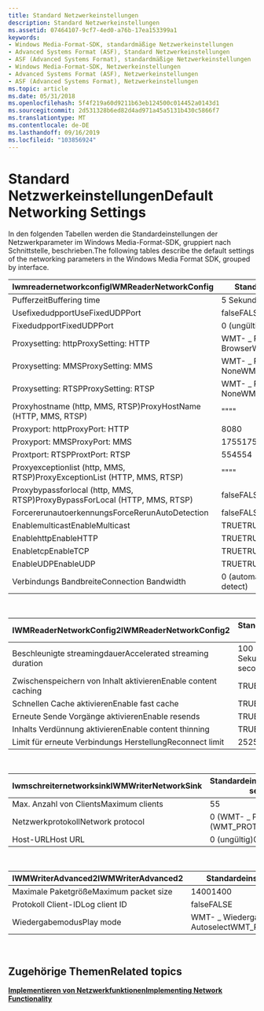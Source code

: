 ```yaml
---
title: Standard Netzwerkeinstellungen
description: Standard Netzwerkeinstellungen
ms.assetid: 07464107-9cf7-4ed0-a76b-17ea153399a1
keywords:
- Windows Media-Format-SDK, standardmäßige Netzwerkeinstellungen
- Advanced Systems Format (ASF), Standard Netzwerkeinstellungen
- ASF (Advanced Systems Format), standardmäßige Netzwerkeinstellungen
- Windows Media-Format-SDK, Netzwerkeinstellungen
- Advanced Systems Format (ASF), Netzwerkeinstellungen
- ASF (Advanced Systems Format), Netzwerkeinstellungen
ms.topic: article
ms.date: 05/31/2018
ms.openlocfilehash: 5f4f219a60d9211b63eb124500c014452a0143d1
ms.sourcegitcommit: 2d531328b6ed82d4ad971a45a5131b430c5866f7
ms.translationtype: MT
ms.contentlocale: de-DE
ms.lasthandoff: 09/16/2019
ms.locfileid: "103856924"
---
```

# <a name="default-networking-settings"></a><span data-ttu-id="2ca00-109">Standard Netzwerkeinstellungen</span><span class="sxs-lookup"><span data-stu-id="2ca00-109">Default Networking Settings</span></span>

<span data-ttu-id="2ca00-110">In den folgenden Tabellen werden die Standardeinstellungen der Netzwerkparameter im Windows Media-Format-SDK, gruppiert nach Schnittstelle, beschrieben.</span><span class="sxs-lookup"><span data-stu-id="2ca00-110">The following tables describe the default settings of the networking parameters in the Windows Media Format SDK, grouped by interface.</span></span>



| <span data-ttu-id="2ca00-111">Iwmreadernetworkconfig</span><span class="sxs-lookup"><span data-stu-id="2ca00-111">IWMReaderNetworkConfig</span></span>                | <span data-ttu-id="2ca00-112">Standardeinstellung</span><span class="sxs-lookup"><span data-stu-id="2ca00-112">Default setting</span></span>              |
|---------------------------------------|------------------------------|
| <span data-ttu-id="2ca00-113">Pufferzeit</span><span class="sxs-lookup"><span data-stu-id="2ca00-113">Buffering time</span></span>                        | <span data-ttu-id="2ca00-114">5 Sekunden</span><span class="sxs-lookup"><span data-stu-id="2ca00-114">5 seconds</span></span>                    |
| <span data-ttu-id="2ca00-115">Usefixedudpport</span><span class="sxs-lookup"><span data-stu-id="2ca00-115">UseFixedUDPPort</span></span>                       | <span data-ttu-id="2ca00-116">false</span><span class="sxs-lookup"><span data-stu-id="2ca00-116">FALSE</span></span>                        |
| <span data-ttu-id="2ca00-117">Fixedudpport</span><span class="sxs-lookup"><span data-stu-id="2ca00-117">FixedUDPPort</span></span>                          | <span data-ttu-id="2ca00-118">0 (ungültig)</span><span class="sxs-lookup"><span data-stu-id="2ca00-118">0 (not valid)</span></span>                |
| <span data-ttu-id="2ca00-119">Proxysetting: http</span><span class="sxs-lookup"><span data-stu-id="2ca00-119">ProxySetting: HTTP</span></span>                    | <span data-ttu-id="2ca00-120">WMT- \_ Proxy \_ Einstellungs \_ Browser</span><span class="sxs-lookup"><span data-stu-id="2ca00-120">WMT\_PROXY\_SETTING\_BROWSER</span></span> |
| <span data-ttu-id="2ca00-121">Proxysetting: MMS</span><span class="sxs-lookup"><span data-stu-id="2ca00-121">ProxySetting: MMS</span></span>                     | <span data-ttu-id="2ca00-122">WMT- \_ Proxy \_ Einstellung \_ None</span><span class="sxs-lookup"><span data-stu-id="2ca00-122">WMT\_PROXY\_SETTING\_NONE</span></span>    |
| <span data-ttu-id="2ca00-123">Proxysetting: RTSP</span><span class="sxs-lookup"><span data-stu-id="2ca00-123">ProxySetting: RTSP</span></span>                    | <span data-ttu-id="2ca00-124">WMT- \_ Proxy \_ Einstellung \_ None</span><span class="sxs-lookup"><span data-stu-id="2ca00-124">WMT\_PROXY\_SETTING\_NONE</span></span>    |
| <span data-ttu-id="2ca00-125">Proxyhostname (http, MMS, RTSP)</span><span class="sxs-lookup"><span data-stu-id="2ca00-125">ProxyHostName (HTTP, MMS, RTSP)</span></span>       | <span data-ttu-id="2ca00-126">""</span><span class="sxs-lookup"><span data-stu-id="2ca00-126">""</span></span>                           |
| <span data-ttu-id="2ca00-127">Proxyport: http</span><span class="sxs-lookup"><span data-stu-id="2ca00-127">ProxyPort: HTTP</span></span>                       | <span data-ttu-id="2ca00-128">80</span><span class="sxs-lookup"><span data-stu-id="2ca00-128">80</span></span>                           |
| <span data-ttu-id="2ca00-129">Proxyport: MMS</span><span class="sxs-lookup"><span data-stu-id="2ca00-129">ProxyPort: MMS</span></span>                        | <span data-ttu-id="2ca00-130">1755</span><span class="sxs-lookup"><span data-stu-id="2ca00-130">1755</span></span>                         |
| <span data-ttu-id="2ca00-131">Proxtport: RTSP</span><span class="sxs-lookup"><span data-stu-id="2ca00-131">ProxtPort: RTSP</span></span>                       | <span data-ttu-id="2ca00-132">554</span><span class="sxs-lookup"><span data-stu-id="2ca00-132">554</span></span>                          |
| <span data-ttu-id="2ca00-133">Proxyexceptionlist (http, MMS, RTSP)</span><span class="sxs-lookup"><span data-stu-id="2ca00-133">ProxyExceptionList (HTTP, MMS, RTSP)</span></span>  | <span data-ttu-id="2ca00-134">""</span><span class="sxs-lookup"><span data-stu-id="2ca00-134">""</span></span>                           |
| <span data-ttu-id="2ca00-135">Proxybypassforlocal (http, MMS, RTSP)</span><span class="sxs-lookup"><span data-stu-id="2ca00-135">ProxyBypassForLocal (HTTP, MMS, RTSP)</span></span> | <span data-ttu-id="2ca00-136">false</span><span class="sxs-lookup"><span data-stu-id="2ca00-136">FALSE</span></span>                        |
| <span data-ttu-id="2ca00-137">Forcererunautoerkennungs</span><span class="sxs-lookup"><span data-stu-id="2ca00-137">ForceRerunAutoDetection</span></span>               | <span data-ttu-id="2ca00-138">false</span><span class="sxs-lookup"><span data-stu-id="2ca00-138">FALSE</span></span>                        |
| <span data-ttu-id="2ca00-139">Enablemulticast</span><span class="sxs-lookup"><span data-stu-id="2ca00-139">EnableMulticast</span></span>                       | <span data-ttu-id="2ca00-140">TRUE</span><span class="sxs-lookup"><span data-stu-id="2ca00-140">TRUE</span></span>                         |
| <span data-ttu-id="2ca00-141">Enablehttp</span><span class="sxs-lookup"><span data-stu-id="2ca00-141">EnableHTTP</span></span>                            | <span data-ttu-id="2ca00-142">TRUE</span><span class="sxs-lookup"><span data-stu-id="2ca00-142">TRUE</span></span>                         |
| <span data-ttu-id="2ca00-143">Enabletcp</span><span class="sxs-lookup"><span data-stu-id="2ca00-143">EnableTCP</span></span>                             | <span data-ttu-id="2ca00-144">TRUE</span><span class="sxs-lookup"><span data-stu-id="2ca00-144">TRUE</span></span>                         |
| <span data-ttu-id="2ca00-145">EnableUDP</span><span class="sxs-lookup"><span data-stu-id="2ca00-145">EnableUDP</span></span>                             | <span data-ttu-id="2ca00-146">TRUE</span><span class="sxs-lookup"><span data-stu-id="2ca00-146">TRUE</span></span>                         |
| <span data-ttu-id="2ca00-147">Verbindungs Bandbreite</span><span class="sxs-lookup"><span data-stu-id="2ca00-147">Connection Bandwidth</span></span>                  | <span data-ttu-id="2ca00-148">0 (automatische Erkennung)</span><span class="sxs-lookup"><span data-stu-id="2ca00-148">0 (auto-detect)</span></span>              |



 



| <span data-ttu-id="2ca00-149">IWMReaderNetworkConfig2</span><span class="sxs-lookup"><span data-stu-id="2ca00-149">IWMReaderNetworkConfig2</span></span>        | <span data-ttu-id="2ca00-150">Standardeinstellung</span><span class="sxs-lookup"><span data-stu-id="2ca00-150">Default setting</span></span>        |
|--------------------------------|------------------------|
| <span data-ttu-id="2ca00-151">Beschleunigte streamingdauer</span><span class="sxs-lookup"><span data-stu-id="2ca00-151">Accelerated streaming duration</span></span> | <span data-ttu-id="2ca00-152">100 Millionen (10 Sekunden)</span><span class="sxs-lookup"><span data-stu-id="2ca00-152">100000000 (10 seconds)</span></span> |
| <span data-ttu-id="2ca00-153">Zwischenspeichern von Inhalt aktivieren</span><span class="sxs-lookup"><span data-stu-id="2ca00-153">Enable content caching</span></span>         | <span data-ttu-id="2ca00-154">TRUE</span><span class="sxs-lookup"><span data-stu-id="2ca00-154">TRUE</span></span>                   |
| <span data-ttu-id="2ca00-155">Schnellen Cache aktivieren</span><span class="sxs-lookup"><span data-stu-id="2ca00-155">Enable fast cache</span></span>              | <span data-ttu-id="2ca00-156">TRUE</span><span class="sxs-lookup"><span data-stu-id="2ca00-156">TRUE</span></span>                   |
| <span data-ttu-id="2ca00-157">Erneute Sende Vorgänge aktivieren</span><span class="sxs-lookup"><span data-stu-id="2ca00-157">Enable resends</span></span>                 | <span data-ttu-id="2ca00-158">TRUE</span><span class="sxs-lookup"><span data-stu-id="2ca00-158">TRUE</span></span>                   |
| <span data-ttu-id="2ca00-159">Inhalts Verdünnung aktivieren</span><span class="sxs-lookup"><span data-stu-id="2ca00-159">Enable content thinning</span></span>        | <span data-ttu-id="2ca00-160">TRUE</span><span class="sxs-lookup"><span data-stu-id="2ca00-160">TRUE</span></span>                   |
| <span data-ttu-id="2ca00-161">Limit für erneute Verbindungs Herstellung</span><span class="sxs-lookup"><span data-stu-id="2ca00-161">Reconnect limit</span></span>                | <span data-ttu-id="2ca00-162">25</span><span class="sxs-lookup"><span data-stu-id="2ca00-162">25</span></span>                     |



 



| <span data-ttu-id="2ca00-163">Iwmschreiternetworksink</span><span class="sxs-lookup"><span data-stu-id="2ca00-163">IWMWriterNetworkSink</span></span> | <span data-ttu-id="2ca00-164">Standardeinstellung</span><span class="sxs-lookup"><span data-stu-id="2ca00-164">Default setting</span></span>         |
|----------------------|-------------------------|
| <span data-ttu-id="2ca00-165">Max. Anzahl von Clients</span><span class="sxs-lookup"><span data-stu-id="2ca00-165">Maximum clients</span></span>      | <span data-ttu-id="2ca00-166">5</span><span class="sxs-lookup"><span data-stu-id="2ca00-166">5</span></span>                       |
| <span data-ttu-id="2ca00-167">Netzwerkprotokoll</span><span class="sxs-lookup"><span data-stu-id="2ca00-167">Network protocol</span></span>     | <span data-ttu-id="2ca00-168">0 (WMT- \_ Protokoll \_ http)</span><span class="sxs-lookup"><span data-stu-id="2ca00-168">0 (WMT\_PROTOCOL\_HTTP)</span></span> |
| <span data-ttu-id="2ca00-169">Host-URL</span><span class="sxs-lookup"><span data-stu-id="2ca00-169">Host URL</span></span>             | <span data-ttu-id="2ca00-170">0 (ungültig)</span><span class="sxs-lookup"><span data-stu-id="2ca00-170">0 (not valid)</span></span>           |



 



| <span data-ttu-id="2ca00-171">IWMWriterAdvanced2</span><span class="sxs-lookup"><span data-stu-id="2ca00-171">IWMWriterAdvanced2</span></span>  | <span data-ttu-id="2ca00-172">Standardeinstellung</span><span class="sxs-lookup"><span data-stu-id="2ca00-172">Default setting</span></span>             |
|---------------------|-----------------------------|
| <span data-ttu-id="2ca00-173">Maximale Paketgröße</span><span class="sxs-lookup"><span data-stu-id="2ca00-173">Maximum packet size</span></span> | <span data-ttu-id="2ca00-174">1400</span><span class="sxs-lookup"><span data-stu-id="2ca00-174">1400</span></span>                        |
| <span data-ttu-id="2ca00-175">Protokoll Client-ID</span><span class="sxs-lookup"><span data-stu-id="2ca00-175">Log client ID</span></span>       | <span data-ttu-id="2ca00-176">false</span><span class="sxs-lookup"><span data-stu-id="2ca00-176">FALSE</span></span>                       |
| <span data-ttu-id="2ca00-177">Wiedergabemodus</span><span class="sxs-lookup"><span data-stu-id="2ca00-177">Play mode</span></span>           | <span data-ttu-id="2ca00-178">WMT- \_ Wiedergabe \_ Modus \_ Autoselect</span><span class="sxs-lookup"><span data-stu-id="2ca00-178">WMT\_PLAY\_MODE\_AUTOSELECT</span></span> |



 

## <a name="related-topics"></a><span data-ttu-id="2ca00-179">Zugehörige Themen</span><span class="sxs-lookup"><span data-stu-id="2ca00-179">Related topics</span></span>

<dl> <dt>

[<span data-ttu-id="2ca00-180">**Implementieren von Netzwerkfunktionen**</span><span class="sxs-lookup"><span data-stu-id="2ca00-180">**Implementing Network Functionality**</span></span>](implementing-network-functionality.md)
</dt> </dl>

 

 




